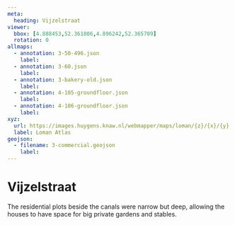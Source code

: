 ```yaml
---
meta:
  heading: Vijzelstraat
viewer:
  bbox: [4.888453,52.361806,4.896242,52.365709]
  rotation: 0
allmaps:
  - annotation: 3-50-496.json
    label:
  - annotation: 3-60.json
    label:
  - annotation: 3-bakery-old.json
    label:
  - annotation: 4-105-groundfloor.json
    label:
  - annotation: 4-106-groundfloor.json
    label:
xyz: 
  url: https://images.huygens.knaw.nl/webmapper/maps/loman/{z}/{x}/{y}.jpeg
  label: Loman Atlas
geojson: 
  - filename: 3-commercial.geojson
    label: 
---
```

# Vijzelstraat
The residential plots beside the canals were narrow but deep, allowing the houses to have space for big private gardens and stables. 